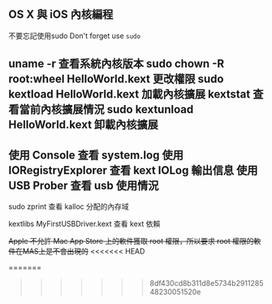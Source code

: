 ## OS X 與 iOS 內核編程

不要忘記使用sudo
Don't forget use `sudo`

uname -r 查看系統內核版本
sudo chown -R root:wheel HelloWorld.kext     更改權限
sudo kextload HelloWorld.kext     加載內核擴展
kextstat     查看當前內核擴展情況
sudo kextunload HelloWorld.kext     卸載內核擴展
---
使用 Console 查看 system.log
使用 IORegistryExplorer 查看 kext IOLog 輸出信息
使用 USB Prober 查看 usb 使用情況
---
sudo zprint 查看 kalloc 分配的內存域

kextlibs MyFirstUSBDriver.kext 查看 kext 依賴

~~Apple 不允許 Mac App Store 上的軟件獲取 root 權限，所以要求 root 權限的軟件在MAS上是不會出現的~~
<<<<<<< HEAD


=======
>>>>>>> 8df430cd8b311d8e5734b291128548230051520e
